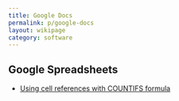 ```yaml
---
title: Google Docs
permalink: p/google-docs
layout: wikipage
category: software
---
```


Google Spreadsheets
-------------------

+   [Using cell references with COUNTIFS formula](https://webapps.stackexchange.com/questions/57669/using-cell-reference-with-countifs-formula)
